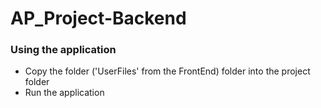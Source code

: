 # AP_Project-Backend

### Using the application
- Copy the folder ('UserFiles' from the FrontEnd) folder into the project folder
- Run the application 
